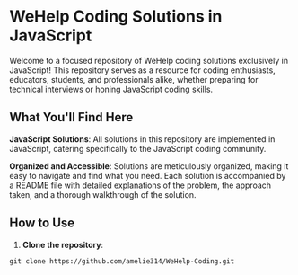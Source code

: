 # WeHelp Coding Solutions in JavaScript

Welcome to a focused repository of WeHelp coding solutions exclusively in JavaScript! This repository serves as a resource for coding enthusiasts, educators, students, and professionals alike, whether preparing for technical interviews or honing JavaScript coding skills.

## What You'll Find Here

**JavaScript Solutions**: All solutions in this repository are implemented in JavaScript, catering specifically to the JavaScript coding community.

**Organized and Accessible**: Solutions are meticulously organized, making it easy to navigate and find what you need. Each solution is accompanied by a README file with detailed explanations of the problem, the approach taken, and a thorough walkthrough of the solution.

## How to Use

1. **Clone the repository**:
```
git clone https://github.com/amelie314/WeHelp-Coding.git
```
